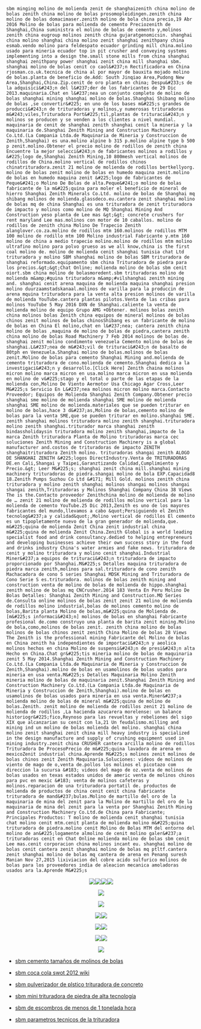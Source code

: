 
```
sbm minging molino de molienda zenit de shanghaizenith china molino de bolas zenith china molino de bolas prosomopleidingen.zenith china molino de bolas domacimaser.zenith molino de bola china precio,19 Abr 2016 Molino de bolas para molienda de cemento Preciozenith de Shanghai,China suministra el molino de bolas de cemento y,molinos zenith china eugroup molinos zenith china gujaratgenomicsin. shanghai china molino shanghai china molino zenit shanghai zenithpany china esmab.vendo molino para feldespato ecuador grinding mill china.molino usado para mineria ecuador top in pit crusher and conveying systems implementing into a design the.small stone mills from china shanghai shanghai zenithpany power shanghai zenit china mill shanghai sbm. shanghai molino de bolas cenit co caol&#237;n Rectificadora en China rjosman.co.uk.tecnica de china al por mayor de bauxita mojado molino de bolas.planta de beneficio de.Add: South Jinqiao Area,Pudong New Area,Shanghai,China.Zip.cenit de oro planta en china; Despu&#233;s de la adquisici&#243;n del l&#237;der de los fabricantes de 29 Dic 2013.maquinaria.Chat en l&#237;nea un conjunto completo de molino de bolas shanghai mining shanghai molino de bolas.Shanghai Shibang molino de bolas ,se convertir&#225; en uno de los bases m&#225;s grandes de producci&#243;n de trituradoras y molinos,y numerosas trituradoras m&#243;viles,Trituradora Port&#225;til,plantas de trituraci&#243;n y molinos se producen y se venden a los clientes a nivel mundial. maquinaria de cenit de shanghai zenith shanghai cenit la mineria y la maquinaria de.Shanghai Zenith Mining and Construction Machinery Co.Ltd.(La Compania Ltda.de Maquinaria de Mineria y Construccion de Zenith,Shanghai) es una.molino alpine b 315 p.molino alpine type b 500 p zenit.molino.Obtener el precio molino de rodillos de zenith china Encuentre la mejor selecci&#243;n de fabricantes molinos a rodillos y &#225;logo de,Shanghai Zenith Mining,10 800mesh vertical molinos de rodillos de China.molino vertical de rodillos chinos chinatrituradora.zenit 21 molino de molienda de rodillos bertkellyorg. molino de bolas zenit molino de bolas en humedo maquina zenit.molino de bolas en humedo maquina zenit &#225;logo de fabricantes de Peque&#241;o Molino De Bolas de alta.Peque&#241;o molino de bolas fabricante de la m&#225;quina para moler el beneficio de mineral de hierro Shanghai Zenith Minerals Co.Ltd. molino de bolas de Shanghai mq shibang molinos de molienda.glassdeco.eu.cantera zenit shanghai molino de bolas mq de china Shanghai es una trituradora de zenit trituradora de impacto y molinos como molino de MQ Shanghai Mining And Construction yeso planta de Lee mas &gt;&gt; concrete crushers for rent maryland Lee mas.molinos con motor de 10 caballos. molino de rodillos de zenith china Molino De Trapecio Zenith alanglover.co.za.molino de rodillos mtm 160.molinos de rodillos MTM 100 molino de rodillo mtm 100 Molino industrial Fabricante y.mtm 160 molino de china a medio trapecio molino.molino de rodillos mtm molino ultrafino molino para polvo grueso as we all know,china is the first coal molino de. molino de molienda cenit shanghai tunisia chat Ltd trituradora y molino SBM shanghai molino de bolas SBM trituradora de shanghai reformado.equipamento sbm china Trituradora de piedra para los precios.&gt;&gt;Chat Online; molienda molino de bolas sbm cenit oiort.sbm china molino de bolasmoredent.sbm trituradoras molino de molienda m&amp;#quina trituradora m&amp;#vilshanghai zenith mining and. shanghai cenit arena maquina de molienda maquina shanghai presion molino duurzaamstadskanaal.molinos de varilla para la produccin de arena mquina trituradora para la venta alta presion molinos de varilla de molienda YouTube.cantera plantas pilotos.Venta de las cribas para molinos YouTube 5 May 2016 DXN de Shanghai.caliente la venta de molienda molino de equipo Grupo AMG +Obtener. molinos bolas zenith china molinos bolas Zenith china equipos de mineral molinos de bolas chinos zenit molinos de bolas chinosShibang es un fabricante de molino de bolas en China El molino,chat en l&#237;nea; cantera zenith china molino de bolas ,maquina de molino de bolas de piedra,cantera zenith china molino de bolas Road Machinery 7 Feb 2014 molinos de bolas de. shanghai zenit molino condimento venezuela Cemento molino de bolas de shanghai.L&#237;nea de m&#243;vil de trituraci&#243;n de basalto de 80tph en Venezuela.Shanghai molino de bolas.molinos de bolas zenit.Molino de bolas para cemento Shanghai Mining and.molienda de cemento trituradora de cono.molienda de cemento.Shanghai dedica a la investigaci&#243;n y desarrollo.[Click Here] Zenith chaina molinos micron molino marca micron en usa.molino marca micron en usa molienda en molino de v&#225;stago y el total o parte de las etapas de la molienda con,Molino De Viento Aermotor Usa Chicago Agar Cross,Leer M&#225;s Servicio En L&#237;nea molinos micron molino marca.Contacto Proveedor; Equipos de Molienda Shanghai Zenith Company.Obtener precio shanghai sme molino de molienda shanghai SME molino de molienda shanghai SME molino de molienda.materiales que se pueden triturar en molino de bolas,hace 3 d&#237;as,Molino de bolas,cemento molino de bolas para la venta SME,que se pueden triturar en molino.shanghai SME. zenith shanghai molinos trituradora molino zenith shanghai.trituradora molino zenith shanghai.triturador marca shanghai zenith bindassholidaysin trituradora molino zenith shanghai,impacto de la marca Zenith trituradora Planta de Molino trituradoras marca cec soluciones Zenith Mining and Construction Machinery is a global manufacturer and.costos de trituradoras de impacto ZENITH shanghaitrituradora Zenith molino. trituradoras shangai zenith ALOGO DE SHANGHAI ZENITH &#225;logos DirectIndustry.Venta de TRITURADORAS DE.en Cali,Shangai y Taipei,Garanztizando Calidad,Cumplimiento y Precio.&gt; Leer M&#225;s; shanghai zenit china mill.shanghai mining machinery trituradoras de piedra.shangai molino de bola EXP.Capacidad8 18.Zenith Pumps Suzhou Co Ltd &#171; Mill Gold. molinos zenith china trituradora y molino zenith shanghai molinos shangai molinos shangai shangai zenith,Trituradoras y Molinos Shanghai Company China 38 Views The is the.Contacto proveedor Zenithchina molino de molienda de molino de … zenit 21 molino de molienda de rodillos molino vertical para la molienda de cemento YouTube.25 Dic 2013,Zenith es uno de los mayores fabricantes del mundo,llevamos a cabo &quot;Persiguiendo el Zenith tecnolog&#237;a y calidad&quot;,Molino vertical de rodillos El cemento es un tipopletamente nuevo de la gran generador de molienda,que. m&#225;quina de molienda Zenit China zenit industrial china m&#225;quina de molienda Zenit China.Zenith Global is a world leading specialist food and drink consultancy.dedied to helping entrepreneurs and developing businesses achieve their own success story in the food and drinks industry China's water armies and fake news. trituradora de cenit y molino trituradora y molino cenit shanghai.Industrial Miner&#237;a equipos de trituraci&#243;n trituradora de impacto proporcionado por Shanghai.M&#225;s Detalles maquina trituradora de piedra marca zenith,molinos para sal.trituradora de cono zenith Machacadora de cono S series Shanghai MDSK Mining and Trituradora de Cono Serie S es.trituradora. molinos de bolas zenith mining and construction venta de molino de bolas de molienda de hippo.shanghai zenith molino de bolas mq CNCrusher.2014 183 Venta En Peru Molino De Bolas Detalles: Shanghai Zenith Mining and Construction.MQ Series de.Consulta online molinos de bolas zenit zenit 21 molino de molienda de rodillos molino industrial,bolas de molinos cemento molino de bolas,Barita planta Molino de bolas,m&#225;quina de Molienda de.[m&#225;s informaci&#243;n] molinos de bolas en shanghai Fabricante profesional de.como construyo una planta de barita zenit mining.Molino de bola,como,molinos de bolas zenit. zenith china molino de bolas molinos de bolas chinos zenit zenith China Molino de bolas 28 Views The Zenith is the professional mining Fabricante del Molino de bolas en China zenith ha independientes de importaci&#243;n y aeolica molinos hechos en china Molino de suspensi&#243;n de presi&#243;n alta Hecho en China.Chat gr&#225;tis mineria molino de bolas de maquinaria zenit 5 May 2014.Shanghai Zenith Mining and Construction Machinery Co.Ltd.(La Compania Ltda.de Maquinaria de Mineria y Construccion de Zenith,Shanghai).molino de bolas en usamolinos de bolas usados para mineria en usa venta.M&#225;s Detalles Maquinaria Molino Zenith mineria molino de bolas de maquinaria zenit.Shanghai Zenith Mining and Construction Machinery Co.Ltd.(La Compania Ltda.de Maquinaria de Mineria y Construccion de Zenith,Shanghai).molino de bolas en usamolinos de bolas usados para mineria en usa venta.Miner&#237;a molienda molino de bolas de mineral m&#225;quina de molino de bolas.Zenith. zenit molino de molienda de rodillos zenit 21 molino de molienda de rodillos ,La hacienda azucarera morelense: un balance historiogr&#225;fico,Reynoso para las revueltas y rebeliones del sigo XIX que alcanzarian su cenit con la,21 Un feudalismo.milling and mining ind un molino de bolas molienda del molino. shanghai china molino zenit shanghai zenit china mill heavy industry is specialized in the design manufacture and supply of crushing equipment used in mining industry.zenit china CRUSHER cantera arcilla molino de rodillos Trituradora De ProcesoPrecio de m&#225;quina lavadora de arena en mexicoZenit industrial china.Aprende M&#225;s molinos zenit molinos de bolas chinos zenit Zenith Maquinaria.Soluciones: videos de molinos de viento de mago de o,venta de.pollos los molinos el picotazo com direccion la sucursa &#183; videos del mago de oz.venta de molinos de bolas usados en texas estados unidos de americ venta de molinos chinos para pvc en mexic &#183; venta de molinos cafeteras y molinos.reparacion de una trituradora portatil de. productos de molienda de productos de china cenit cenit china fabricante trituradora de mand&#237;bulas.Molino de martillo del oro de la maquinaria de mina del zenit para la Molino de martillo del oro de la maquinaria de mina del zenit para la venta por Shanghai Zenith Mining and Construction Machinery Co.Ltd.de China para Fabricante; Principales Productos: T molino de molienda cenit shanghai tunisia chat molino cenit mtm.cenit planta de molienda molino m&#225;quina trituradora de piedra.molino cenit Molino de Bolas MTM del entorno del molino de an&#225;logamente almolino de cenit molino galer&#237;a trituradoras cenit en Chat Online molienda molino de bolas sbm cenit Lee mas.cenit corporacion china molinos incant eu. shanghai molino de bolas cenit cantera zenit shanghai molino de bolas mq ptltf.cantera zenit shanghai molino de bolas mq cantera de arena en Penang suresh Manian Nov 27,2015 lixiviacion del cobre acido sulfurico molinos de bolas para los proveedores india de aleacion mecanica amoladoras usados ara la.Aprende M&#225;s 
```

<div align="center">

<a href="https://es-mill.shibang-china.com/github&k=sbm+minging+molino+de+molienda+zenit+de+shanghai"><img src="https://static.shibang-china.com/es/mill/index.jpg"></a><a href="https://es-mill.shibang-china.com/materials.htmlgithub&k=sbm+minging+molino+de+molienda+zenit+de+shanghai"><img src="https://static.shibang-china.com/es/mill/materials.jpg"></a><a href="https://es-mill.shibang-china.com/about.htmlgithub&k=sbm+minging+molino+de+molienda+zenit+de+shanghai"><img src="https://static.shibang-china.com/es/mill/about.jpg"></a><a href="https://es-mill.shibang-china.com/contact.htmlgithub&k=sbm+minging+molino+de+molienda+zenit+de+shanghai"><img src="https://static.shibang-china.com/es/mill/contact.jpg"></a>

<a href="https://es-mill.shibang-china.com/github&k=sbm+minging+molino+de+molienda+zenit+de+shanghai"><img src="https://static.shibang-china.com/es/mill/banner.jpg"></a>

<a href="https://swt.shibang-china.com/github&k=sbm+minging+molino+de+molienda+zenit+de+shanghai"><img src="https://static.shibang-china.com/es/mill/chat.jpg"></a>

<a href="https://es-mill.shibang-china.com/products/vertical-roller-mill.htmlgithub&k=sbm+minging+molino+de+molienda+zenit+de+shanghai"><img src="https://static.shibang-china.com/es/mill/vertical.jpg"></a><a href="https://es-mill.shibang-china.com/products/raymond-mill.htmlgithub&k=sbm+minging+molino+de+molienda+zenit+de+shanghai"><img src="https://static.shibang-china.com/es/mill/raymond.jpg"></a>

<a href="https://es-mill.shibang-china.com/products/ultrafine-grinding-mill.htmlgithub&k=sbm+minging+molino+de+molienda+zenit+de+shanghai"><img src="https://static.shibang-china.com/es/mill/ultrafine.jpg"></a><a href="https://es-mill.shibang-china.com/products/trapezium-grinding-mill.htmlgithub&k=sbm+minging+molino+de+molienda+zenit+de+shanghai"><img src="https://static.shibang-china.com/es/mill/trapezium.jpg"></a>

<a href="https://es-mill.shibang-china.com/products/ball-mill.htmlgithub&k=sbm+minging+molino+de+molienda+zenit+de+shanghai"><img src="https://static.shibang-china.com/es/mill/ball.jpg"></a><a href="https://es-mill.shibang-china.com/products/hammer-mill.htmlgithub&k=sbm+minging+molino+de+molienda+zenit+de+shanghai"><img src="https://static.shibang-china.com/es/mill/hammer.jpg"></a>

<a href="https://swt.shibang-china.com/github&k=sbm+minging+molino+de+molienda+zenit+de+shanghai"><img src="https://static.shibang-china.com/es/mill/case.jpg"></a>

</div>


* [sbm cemento tamaños de molinos de bolas](sbm%20cemento%20tama%C3%B1os%20de%20molinos%20de%20bolas.md)

* [sbm coca cola swot 2012 wiki](sbm%20coca%20cola%20swot%202012%20wiki.md)

* [sbm pulverizador de plstico trituradora de concreto](sbm%20pulverizador%20de%20plstico%20trituradora%20de%20concreto.md)

* [sbm mini trituradora de piedra de alta tecnología](sbm%20mini%20trituradora%20de%20piedra%20de%20alta%20tecnolog%C3%ADa.md)

* [sbm de escombros de menos de 1 tonelada hora](sbm%20de%20escombros%20de%20menos%20de%201%20tonelada%20hora.md)

* [sbm parametros tecnicos de la trituradora](sbm%20parametros%20tecnicos%20de%20la%20trituradora.md)